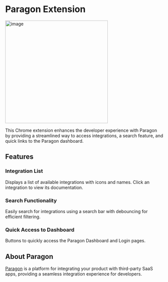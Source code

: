 # Paragon Extension
<img width="327" alt="image" src="https://github.com/user-attachments/assets/ace44601-c0dd-40dc-937c-1e2bdb17dd6a">

This Chrome extension enhances the developer experience with Paragon by providing a streamlined way to access integrations, a search feature, and quick links to the Paragon dashboard.

## Features

### Integration List
Displays a list of available integrations with icons and names. Click an integration to view its documentation.

### Search Functionality
Easily search for integrations using a search bar with debouncing for efficient filtering.

### Quick Access to Dashboard
Buttons to quickly access the Paragon Dashboard and Login pages.

## About Paragon

[Paragon](https://www.useparagon.com) is a platform for integrating your product with third-party SaaS apps, providing a seamless integration experience for developers.

